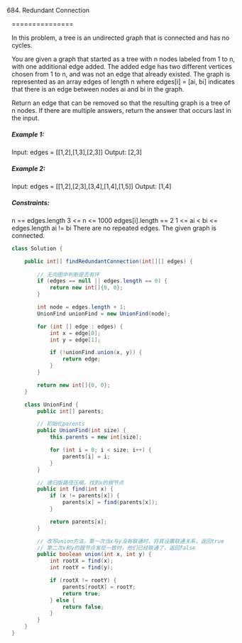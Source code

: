 684. Redundant Connection

===============

In this problem, a tree is an undirected graph that is connected and has no cycles.

You are given a graph that started as a tree with n nodes labeled from 1 to n, with one additional edge added. The added edge has two different vertices chosen from 1 to n, and was not an edge that already existed. The graph is represented as an array edges of length n where edges[i] = [ai, bi] indicates that there is an edge between nodes ai and bi in the graph.

Return an edge that can be removed so that the resulting graph is a tree of n nodes. If there are multiple answers, return the answer that occurs last in the input.

##### Example 1:

Input: edges = [[1,2],[1,3],[2,3]]
Output: [2,3]

##### Example 2:

Input: edges = [[1,2],[2,3],[3,4],[1,4],[1,5]]
Output: [1,4]

##### Constraints:

n == edges.length
3 <= n <= 1000
edges[i].length == 2
1 <= ai < bi <= edges.length
ai != bi
There are no repeated edges.
The given graph is connected.

```java
class Solution {

    public int[] findRedundantConnection(int[][] edges) {
        
        // 无向图中判断是否有环
        if (edges == null || edges.length == 0) {
            return new int[]{0, 0};
        }

        int node = edges.length + 1;
        UnionFind unionFind = new UnionFind(node);

        for (int [] edge : edges) {
            int x = edge[0];
            int y = edge[1];

            if (!unionFind.union(x, y)) {
                return edge;
            }
        }

        return new int[]{0, 0};
    }

    class UnionFind {
        public int[] parents;

        // 初始化parents
        public UnionFind(int size) {
            this.parents = new int[size];

            for (int i = 0; i < size; i++) {
                parents[i] = i;
            }
        }

        // 递归版路径压缩，找到x的根节点
        public int find(int x) {
            if (x != parents[x]) {
                parents[x] = find(parents[x]);
            }

            return parents[x];
        }

        // 改写union方法，第一次当x与y没有联通时，将其设置联通关系，返回true
        // 第二次x和y的跟节点发现一致时，他们已经联通了，返回false
        public boolean union(int x, int y) {
            int rootX = find(x);
            int rootY = find(y);

            if (rootX != rootY) {
                parents[rootX] = rootY;
                return true;
            } else {
                return false;
            }
        }
    }
}
```

